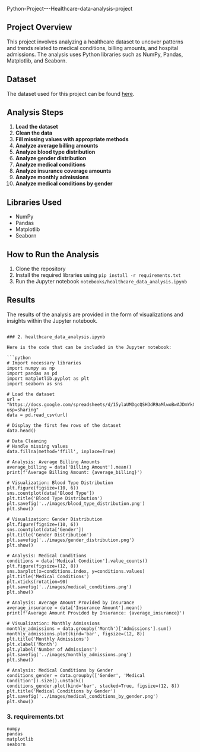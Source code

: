 Python-Project---Healthcare-data-analysis-project




## Project Overview
This project involves analyzing a healthcare dataset to uncover patterns and trends related to medical conditions, billing amounts, and hospital admissions. The analysis uses Python libraries such as NumPy, Pandas, Matplotlib, and Seaborn.

## Dataset
The dataset used for this project can be found [here](https://docs.google.com/spreadsheets/d/15ylaUMDgcQSH3dR9aMlwoBwAJDmYkO12/edit?usp=sharing).

## Analysis Steps
1. **Load the dataset**
2. **Clean the data**
3. **Fill missing values with appropriate methods**
4. **Analyze average billing amounts**
5. **Analyze blood type distribution**
6. **Analyze gender distribution**
7. **Analyze medical conditions**
8. **Analyze insurance coverage amounts**
9. **Analyze monthly admissions**
10. **Analyze medical conditions by gender**

## Libraries Used
- NumPy
- Pandas
- Matplotlib
- Seaborn

## How to Run the Analysis
1. Clone the repository
2. Install the required libraries using `pip install -r requirements.txt`
3. Run the Jupyter notebook `notebooks/healthcare_data_analysis.ipynb`

## Results
The results of the analysis are provided in the form of visualizations and insights within the Jupyter notebook.
```

### 2. healthcare_data_analysis.ipynb

Here is the code that can be included in the Jupyter notebook:

```python
# Import necessary libraries
import numpy as np
import pandas as pd
import matplotlib.pyplot as plt
import seaborn as sns

# Load the dataset
url = "https://docs.google.com/spreadsheets/d/15ylaUMDgcQSH3dR9aMlwoBwAJDmYkO12/edit?usp=sharing"
data = pd.read_csv(url)

# Display the first few rows of the dataset
data.head()

# Data Cleaning
# Handle missing values
data.fillna(method='ffill', inplace=True)

# Analysis: Average Billing Amounts
average_billing = data['Billing Amount'].mean()
print(f'Average Billing Amount: {average_billing}')

# Visualization: Blood Type Distribution
plt.figure(figsize=(10, 6))
sns.countplot(data['Blood Type'])
plt.title('Blood Type Distribution')
plt.savefig('../images/blood_type_distribution.png')
plt.show()

# Visualization: Gender Distribution
plt.figure(figsize=(10, 6))
sns.countplot(data['Gender'])
plt.title('Gender Distribution')
plt.savefig('../images/gender_distribution.png')
plt.show()

# Analysis: Medical Conditions
conditions = data['Medical Condition'].value_counts()
plt.figure(figsize=(12, 8))
sns.barplot(x=conditions.index, y=conditions.values)
plt.title('Medical Conditions')
plt.xticks(rotation=90)
plt.savefig('../images/medical_conditions.png')
plt.show()

# Analysis: Average Amount Provided by Insurance
average_insurance = data['Insurance Amount'].mean()
print(f'Average Amount Provided by Insurance: {average_insurance}')

# Visualization: Monthly Admissions
monthly_admissions = data.groupby('Month')['Admissions'].sum()
monthly_admissions.plot(kind='bar', figsize=(12, 8))
plt.title('Monthly Admissions')
plt.xlabel('Month')
plt.ylabel('Number of Admissions')
plt.savefig('../images/monthly_admissions.png')
plt.show()

# Analysis: Medical Conditions by Gender
conditions_gender = data.groupby(['Gender', 'Medical Condition']).size().unstack()
conditions_gender.plot(kind='bar', stacked=True, figsize=(12, 8))
plt.title('Medical Conditions by Gender')
plt.savefig('../images/medical_conditions_by_gender.png')
plt.show()
```

### 3. requirements.txt

```plaintext
numpy
pandas
matplotlib
seaborn
```

